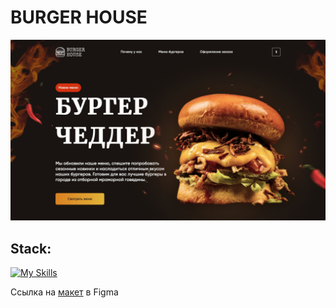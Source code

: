 # BURGER HOUSE

<img src="./assets/screenshot/burger-house.jpeg" alt="screenshot" />

## Stack:
[![My Skills](https://skillicons.dev/icons?i=html,css,javascript)](https://skillicons.dev)

Ссылка на [макет](https://www.figma.com/file/t3mq0yr3iTNrniJ9OV00WG/landing?type=design&node-id=0-1&mode=design&t=9Q32ijFGY1LoDxDj-0) в Figma